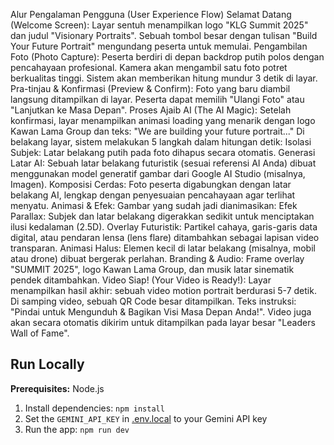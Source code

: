 Alur Pengalaman Pengguna (User Experience Flow)
Selamat Datang (Welcome Screen):
Layar sentuh menampilkan logo "KLG Summit 2025" dan judul "Visionary Portraits".
Sebuah tombol besar dengan tulisan "Build Your Future Portrait" mengundang peserta untuk memulai.
Pengambilan Foto (Photo Capture):
Peserta berdiri di depan backdrop putih polos dengan pencahayaan profesional.
Kamera akan mengambil satu foto potret berkualitas tinggi. Sistem akan memberikan hitung mundur 3 detik di layar.
Pra-tinjau & Konfirmasi (Preview & Confirm):
Foto yang baru diambil langsung ditampilkan di layar.
Peserta dapat memilih "Ulangi Foto" atau "Lanjutkan ke Masa Depan".
Proses Ajaib AI (The AI Magic):
Setelah konfirmasi, layar menampilkan animasi loading yang menarik dengan logo Kawan Lama Group dan teks: "We are building your future portrait..."
Di belakang layar, sistem melakukan 5 langkah dalam hitungan detik:
Isolasi Subjek: Latar belakang putih pada foto dihapus secara otomatis.
Generasi Latar AI: Sebuah latar belakang futuristik (sesuai referensi AI Anda) dibuat menggunakan model generatif gambar dari Google AI Studio (misalnya, Imagen).
Komposisi Cerdas: Foto peserta digabungkan dengan latar belakang AI, lengkap dengan penyesuaian pencahayaan agar terlihat menyatu.
Animasi & Efek: Gambar yang sudah jadi dianimasikan:
Efek Parallax: Subjek dan latar belakang digerakkan sedikit untuk menciptakan ilusi kedalaman (2.5D).
Overlay Futuristik: Partikel cahaya, garis-garis data digital, atau pendaran lensa (lens flare) ditambahkan sebagai lapisan video transparan.
Animasi Halus: Elemen kecil di latar belakang (misalnya, mobil atau drone) dibuat bergerak perlahan.
Branding & Audio: Frame overlay "SUMMIT 2025", logo Kawan Lama Group, dan musik latar sinematik pendek ditambahkan.
Video Siap! (Your Video is Ready!):
Layar menampilkan hasil akhir: sebuah video motion portrait berdurasi 5-7 detik.
Di samping video, sebuah QR Code besar ditampilkan.
Teks instruksi: "Pindai untuk Mengunduh & Bagikan Visi Masa Depan Anda!".
Video juga akan secara otomatis dikirim untuk ditampilkan pada layar besar "Leaders Wall of Fame".

## Run Locally

**Prerequisites:**  Node.js

1. Install dependencies:
   `npm install`
2. Set the `GEMINI_API_KEY` in [.env.local](.env.local) to your Gemini API key
3. Run the app:
   `npm run dev`
